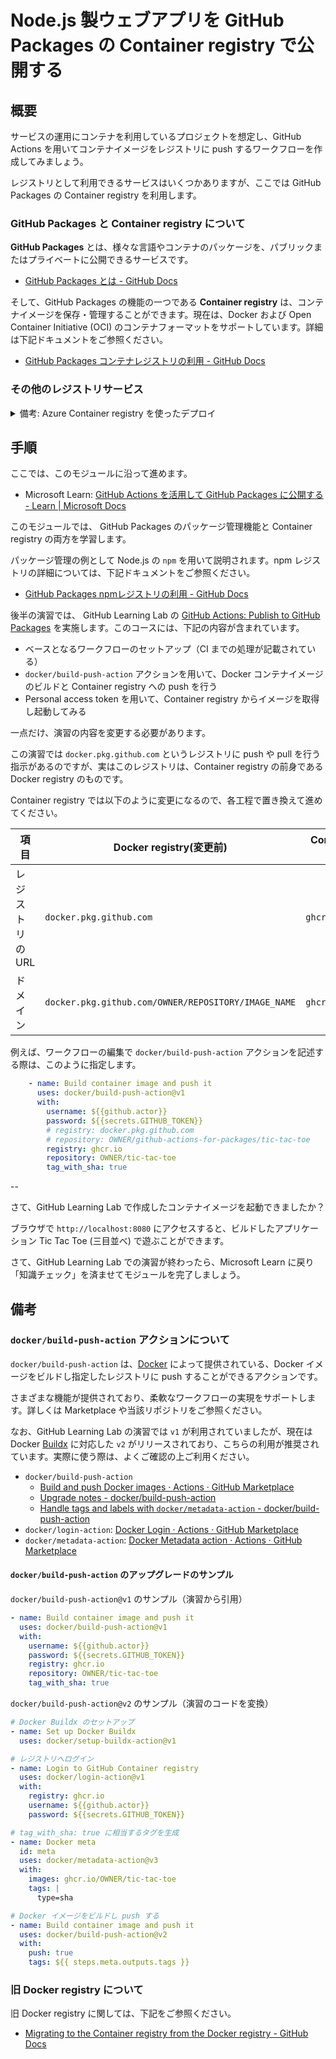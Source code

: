 # Node.js 製ウェブアプリを GitHub Packages の Container registry で公開する

## 概要

サービスの運用にコンテナを利用しているプロジェクトを想定し、GitHub Actions を用いてコンテナイメージをレジストリに push するワークフローを作成してみましょう。

レジストリとして利用できるサービスはいくつかありますが、ここでは GitHub Packages の Container registry を利用します。

### GitHub Packages と Container registry について

**GitHub Packages** とは、様々な言語やコンテナのパッケージを、パブリックまたはプライベートに公開できるサービスです。

- [GitHub Packages とは - GitHub Docs](https://docs.github.com/ja/packages/learn-github-packages/introduction-to-github-packages)

そして、GitHub Packages の機能の一つである **Container registry** は、コンテナイメージを保存・管理することができます。現在は、Docker および Open Container Initiative (OCI) のコンテナフォーマットをサポートしています。詳細は下記ドキュメントをご参照ください。

- [GitHub Packages コンテナレジストリの利用 - GitHub Docs](https://docs.github.com/ja/packages/working-with-a-github-packages-registry/working-with-the-container-registry)

### その他のレジストリサービス

<details><summary>備考: Azure Container registry を使ったデプロイ</summary>
<p>

なお、Microsoft Azure の Azure Container registry と Azure Web Apps を利用したデプロイを知りたい方は、こちらの Microsoft Learn のモジュール[GitHub Actions を使ったアプリケーションのビルドと Azure へのデプロイ](https://docs.microsoft.com/ja-jp/learn/modules/github-actions-cd/) がおすすめです。

</p>
</details>

## 手順

ここでは、このモジュールに沿って進めます。

- Microsoft Learn: [GitHub Actions を活用して GitHub Packages に公開する - Learn | Microsoft Docs](https://docs.microsoft.com/ja-jp/learn/modules/github-actions-packages/)

このモジュールでは、 GitHub Packages のパッケージ管理機能と Container registry の両方を学習します。

パッケージ管理の例として Node.js の `npm` を用いて説明されます。npm レジストリの詳細については、下記ドキュメントをご参照ください。

- [GitHub Packages npmレジストリの利用 - GitHub Docs](https://docs.github.com/ja/packages/working-with-a-github-packages-registry/working-with-the-npm-registry)

後半の演習では、 GitHub Learning Lab の [GitHub Actions: Publish to GitHub Packages](https://lab.github.com/githubtraining/github-actions:-publish-to-github-packages) を実施します。このコースには、下記の内容が含まれています。

- ベースとなるワークフローのセットアップ（CI までの処理が記載されている）
- `docker/build-push-action` アクションを用いて、Docker コンテナイメージのビルドと Container registry への push を行う
- Personal access token を用いて、Container registry からイメージを取得し起動してみる

一点だけ、演習の内容を変更する必要があります。

この演習では `docker.pkg.github.com` というレジストリに push や pull を行う指示があるのですが、実はこのレジストリは、Container registry の前身である Docker registry のものです。

Container registry では以下のように変更になるので、各工程で置き換えて進めてください。

| 項目 | Docker registry(変更前) | Container regsitry(変更後) |
|----|----|----|
| レジストリの URL | `docker.pkg.github.com` | `ghcr.io` |
| ドメイン | `docker.pkg.github.com/OWNER/REPOSITORY/IMAGE_NAME` | `ghcr.io/OWNER/IMAGE_NAME` |

例えば、ワークフローの編集で `docker/build-push-action` アクションを記述する際は、このように指定します。

```yml
    - name: Build container image and push it
      uses: docker/build-push-action@v1
      with:
        username: ${{github.actor}}
        password: ${{secrets.GITHUB_TOKEN}}
        # registry: docker.pkg.github.com
        # repository: OWNER/github-actions-for-packages/tic-tac-toe
        registry: ghcr.io
        repository: OWNER/tic-tac-toe
        tag_with_sha: true
```

--

さて、GitHub Learning Lab で作成したコンテナイメージを起動できましたか？

ブラウザで `http://localhost:8080` にアクセスすると、ビルドしたアプリケーション Tic Tac Toe (三目並べ) で遊ぶことができます。

さて、GitHub Learning Lab での演習が終わったら、Microsoft Learn に戻り「知識チェック」を済ませてモジュールを完了しましょう。

## 備考

### `docker/build-push-action` アクションについて

`docker/build-push-action` は、[Docker](https://github.com/docker) によって提供されている、Docker イメージをビルドし指定したレジストリに push することができるアクションです。

さまざまな機能が提供されており、柔軟なワークフローの実現をサポートします。詳しくは Marketplace や当該リポジトリをご参照ください。

なお、GitHub Learning Lab の演習では `v1` が利用されていましたが、現在は Docker [Buildx](https://github.com/docker/buildx) に対応した `v2` がリリースされており、こちらの利用が推奨されています。実際に使う際は、よくご確認の上ご利用ください。

- `docker/build-push-action`
  - [Build and push Docker images · Actions · GitHub Marketplace](https://github.com/marketplace/actions/build-and-push-docker-images)
  - [Upgrade notes - docker/build-push-action](https://github.com/docker/build-push-action/blob/master/UPGRADE.md)
  - [Handle tags and labels with `docker/metadata-action` - docker/build-push-action](https://github.com/docker/build-push-action/blob/master/docs/advanced/tags-labels.md)
- `docker/login-action`: [Docker Login · Actions · GitHub Marketplace](https://github.com/marketplace/actions/docker-login)
- `docker/metadata-action`: [Docker Metadata action · Actions · GitHub Marketplace](https://github.com/marketplace/actions/docker-metadata-action)

#### `docker/build-push-action` のアップグレードのサンプル

`docker/build-push-action@v1` のサンプル（演習から引用）
```yml
- name: Build container image and push it
  uses: docker/build-push-action@v1
  with:
    username: ${{github.actor}}
    password: ${{secrets.GITHUB_TOKEN}}
    registry: ghcr.io
    repository: OWNER/tic-tac-toe
    tag_with_sha: true
```

`docker/build-push-action@v2` のサンプル（演習のコードを変換）
```yml
# Docker Buildx のセットアップ
- name: Set up Docker Buildx
  uses: docker/setup-buildx-action@v1

# レジストリへログイン
- name: Login to GitHub Container registry
  uses: docker/login-action@v1
  with:
    registry: ghcr.io
    username: ${{github.actor}}
    password: ${{secrets.GITHUB_TOKEN}}

# tag_with_sha: true に相当するタグを生成
- name: Docker meta
  id: meta
  uses: docker/metadata-action@v3
  with:
    images: ghcr.io/OWNER/tic-tac-toe
    tags: |
      type=sha

# Docker イメージをビルドし push する
- name: Build container image and push it
  uses: docker/build-push-action@v2
  with:
    push: true
    tags: ${{ steps.meta.outputs.tags }}
```

### 旧 Docker registry について

旧 Docker registry に関しては、下記をご参照ください。

- [Migrating to the Container registry from the Docker registry - GitHub Docs](https://docs.github.com/en/packages/working-with-a-github-packages-registry/migrating-to-the-container-registry-from-the-docker-registry)
